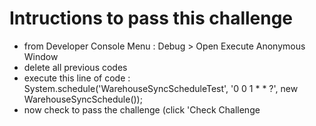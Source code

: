 # Intructions to pass this challenge
* from Developer Console Menu : Debug > Open Execute Anonymous Window
* delete all previous codes
* execute this line of code : System.schedule('WarehouseSyncScheduleTest', '0 0 1 * * ?', new WarehouseSyncSchedule());
* now check to pass the challenge (click 'Check Challenge
